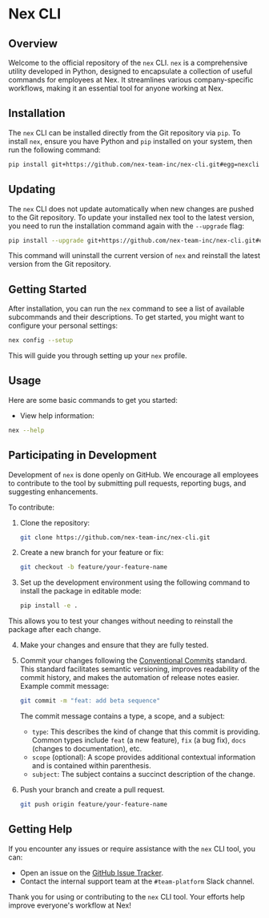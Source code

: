 # Nex CLI

## Overview

Welcome to the official repository of the `nex` CLI. `nex` is a comprehensive utility developed in Python, designed to encapsulate a collection of useful commands for employees at Nex. It streamlines various company-specific workflows, making it an essential tool for anyone working at Nex.

## Installation

The `nex` CLI can be installed directly from the Git repository via `pip`. To install `nex`, ensure you have Python and `pip` installed on your system, then run the following command:

```bash
pip install git+https://github.com/nex-team-inc/nex-cli.git#egg=nexcli
```

## Updating

The `nex` CLI does not update automatically when new changes are pushed to the Git repository. To update your installed nex tool to the latest version, you need to run the installation command again with the `--upgrade` flag:

```bash
pip install --upgrade git+https://github.com/nex-team-inc/nex-cli.git#egg=nexcli
```

This command will uninstall the current version of `nex` and reinstall the latest version from the Git repository.

## Getting Started

After installation, you can run the `nex` command to see a list of available subcommands and their descriptions. To get started, you might want to configure your personal settings:

```bash
nex config --setup
```

This will guide you through setting up your `nex` profile.

## Usage

Here are some basic commands to get you started:

- View help information:

```bash
nex --help
```

## Participating in Development

Development of `nex` is done openly on GitHub. We encourage all employees to contribute to the tool by submitting pull requests, reporting bugs, and suggesting enhancements.

To contribute:

1. Clone the repository:

    ```bash
    git clone https://github.com/nex-team-inc/nex-cli.git
    ```

2. Create a new branch for your feature or fix:

    ```bash
    git checkout -b feature/your-feature-name
    ```

3. Set up the development environment using the following command to install the package in editable mode:

    ```bash
    pip install -e .
    ```

This allows you to test your changes without needing to reinstall the package after each change.

4. Make your changes and ensure that they are fully tested.

5. Commit your changes following the [Conventional Commits](https://www.conventionalcommits.org/) standard. This standard facilitates semantic versioning, improves readability of the commit history, and makes the automation of release notes easier. Example commit message:

   ```bash
   git commit -m "feat: add beta sequence"
   ```

   The commit message contains a type, a scope, and a subject:

   - `type`: This describes the kind of change that this commit is providing. Common types include `feat` (a new feature), `fix` (a bug fix), `docs` (changes to documentation), etc.
   - `scope` (optional): A scope provides additional contextual information and is contained within parenthesis.
   - `subject`: The subject contains a succinct description of the change.

6. Push your branch and create a pull request.

   ```bash
   git push origin feature/your-feature-name
   ```

## Getting Help

If you encounter any issues or require assistance with the `nex` CLI tool, you can:

- Open an issue on the [GitHub Issue Tracker](https://github.com/nex-team-inc/nex-cli/issues).
- Contact the internal support team at the `#team-platform` Slack channel.

Thank you for using or contributing to the `nex` CLI tool. Your efforts help improve everyone's workflow at Nex!
